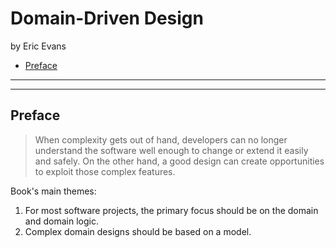 # Domain-Driven Design

by Eric Evans

<!-- TOC -->

- [Preface](#preface)

<!-- /TOC -->

---

---

## Preface

> When complexity gets out of hand, developers can no longer understand the software well enough to change or extend it easily and safely. On the other hand, a good design can create opportunities to exploit those complex features.

Book's main themes:

1. For most software projects, the primary focus should be on the domain and domain logic.
2. Complex domain designs should be based on a model.

